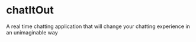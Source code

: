 # chatItOut
A real time chatting application that will change your chatting experience in an unimaginable way
